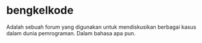 bengkelkode
===========

Adalah sebuah forum yang digunakan untuk mendiskusikan berbagai kasus dalam dunia pemrograman. Dalam bahasa apa pun.
